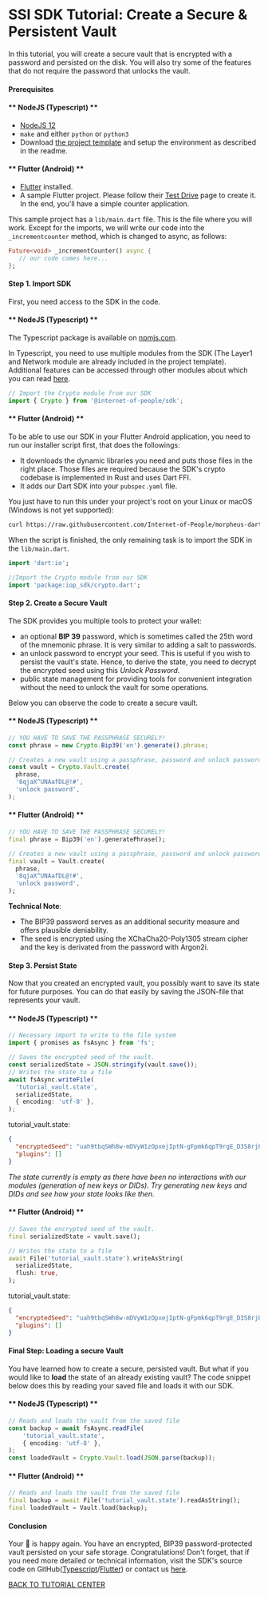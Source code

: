 # SSI SDK Tutorial: Create a Secure & Persistent Vault

In this tutorial, you will create a secure vault that is encrypted with a password and persisted on the disk. You will also try some of the features that do not require the password that unlocks the vault.

#### Prerequisites

<!-- tabs:start -->

#### ** NodeJS (Typescript) **

- [NodeJS 12](https://nodejs.org/en/)
- `make` and either `python` or `python3`
- Download [the project template](https://github.com/Internet-of-People/ts-template/archive/master.zip) and setup the environment as described in the readme.

#### ** Flutter (Android) **

- [Flutter](https://flutter.dev/docs/get-started/install) installed.
- A sample Flutter project. Please follow their [Test Drive](https://flutter.dev/docs/get-started/test-drive) page to create it. In the end, you'll have a simple counter application.

This sample project has a `lib/main.dart` file.
This is the file where you will work. Except for the imports, we will write our code into the `_incrementcounter` method, which is changed to async, as follows:

```dart
Future<void> _incrementCounter() async {
   // our code comes here...
};
```

<!-- tabs:end -->

#### Step 1. Import SDK

First, you need access to the SDK in the code. 

<!-- tabs:start -->

#### ** NodeJS (Typescript) **

The Typescript package is available on [npmjs.com](https://www.npmjs.com/package/@internet-of-people/sdk). 

In Typescript, you need to use multiple modules from the SDK (The Layer1 and Network module are already included in the project template). Additional features can be accessed through other modules about which you can read [here](https://github.com/Internet-of-People/morpheus-ts/tree/master/packages/sdk#Modules).

```typescript
// Import the Crypto module from our SDK
import { Crypto } from '@internet-of-people/sdk';
```

#### ** Flutter (Android) **

To be able to use our SDK in your Flutter Android application, you need to run our installer script first, that does the followings:

- It downloads the dynamic libraries you need and puts those files in the right place. Those files are required because the SDK's crypto codebase is implemented in Rust and uses Dart FFI.
- It adds our Dart SDK into your `pubspec.yaml` file.

You just have to run this under your project's root on your Linux or macOS (Windows is not yet supported):

```bash
curl https://raw.githubusercontent.com/Internet-of-People/morpheus-dart/master/tool/init-flutter-android.sh | sh
```

When the script is finished, the only remaining task is to import the SDK in the `lib/main.dart`.

```dart
import 'dart:io';

//Import the Crypto module from our SDK
import 'package:iop_sdk/crypto.dart';
```

<!-- tabs:end -->

#### Step 2. Create a Secure Vault

The SDK provides you multiple tools to protect your wallet:

- an optional **BIP 39** password, which is sometimes called the 25th word of the mnemonic phrase. It is very similar to adding a salt to passwords.
- an unlock password to encrypt your seed. This is useful if you wish to persist the vault's state. Hence, to derive the state, you need to decrypt the encrypted seed using this *Unlock Password*. 
- public state management for providing tools for convenient integration without the need to unlock the vault for some operations.

Below you can observe the code to create a secure vault.
<!-- tabs:start -->

#### ** NodeJS (Typescript) **

```typescript
// YOU HAVE TO SAVE THE PASSPHRASE SECURELY!
const phrase = new Crypto.Bip39('en').generate().phrase;

// Creates a new vault using a passphrase, password and unlock password, which encrypts/decrypts the seed
const vault = Crypto.Vault.create(
  phrase,
  '8qjaX^UNAafDL@!#',
  'unlock password',
);
```

#### ** Flutter (Android) **

```dart
// YOU HAVE TO SAVE THE PASSPHRASE SECURELY!
final phrase = Bip39('en').generatePhrase();

// Creates a new vault using a passphrase, password and unlock password, which encrypts/decrypts the seed
final vault = Vault.create(
  phrase,
  '8qjaX^UNAafDL@!#',
  'unlock password',
);
```

<!-- tabs:end -->

**Technical Note**:

- The BIP39 password serves as an additional security measure and offers plausible deniability.
- The seed is encrypted using the XChaCha20-Poly1305 stream cipher and the key is derivated from the password with Argon2i.

#### Step 3. Persist State

Now that you created an encrypted vault, you possibly want to save its state for future purposes. You can do that easily by saving the JSON-file that represents your vault.

<!-- tabs:start -->

#### ** NodeJS (Typescript) **

```typescript
// Necessary import to write to the file system
import { promises as fsAsync } from 'fs';

// Saves the encrypted seed of the vault.
const serializedState = JSON.stringify(vault.save());
// Writes the state to a file
await fsAsync.writeFile(
  'tutorial_vault.state',
  serializedState,
  { encoding: 'utf-8' },
);
```

tutorial_vault.state:

```json
{
  "encryptedSeed": "uah9tbqSWh8w-mDVyW1zOpxejIptN-gFpmk6qpT9rgE_D3S8rj8pA0poSMcDqEsAzBaQ6TdFgGYOyJMGS7N7k99Ujo7Msm7Bk0kwYXO3tixvp4fqoAZNEpoXxVMzgX71xFQIiOPFF2cI",
  "plugins": []
}

```

*The state currently is empty as there have been no interactions with our modules (generation of new keys or DIDs). Try generating new keys and DIDs and see how your state looks like then.*

#### ** Flutter (Android) **

```dart
// Saves the encrypted seed of the vault.
final serializedState = vault.save();

// Writes the state to a file
await File('tutorial_vault.state').writeAsString(
  serializedState,
  flush: true,
);
```

tutorial_vault.state:

```json
{
  "encryptedSeed": "uah9tbqSWh8w-mDVyW1zOpxejIptN-gFpmk6qpT9rgE_D3S8rj8pA0poSMcDqEsAzBaQ6TdFgGYOyJMGS7N7k99Ujo7Msm7Bk0kwYXO3tixvp4fqoAZNEpoXxVMzgX71xFQIiOPFF2cI",
  "plugins": []
}

```
<!-- tabs:end -->

#### Final Step: Loading a secure Vault

You have learned how to create a secure, persisted vault. But what if you would like to **load** the state of an already existing vault? The code snippet below does this by reading your saved file and loads it with our SDK.

<!-- tabs:start -->

#### ** NodeJS (Typescript) **

```typescript
// Reads and loads the vault from the saved file
const backup = await fsAsync.readFile(
    'tutorial_vault.state',
    { encoding: 'utf-8' },
);
const loadedVault = Crypto.Vault.load(JSON.parse(backup));
```

#### ** Flutter (Android) **

```dart
// Reads and loads the vault from the saved file
final backup = await File('tutorial_vault.state').readAsString();
final loadedVault = Vault.load(backup);
```

<!-- tabs:end -->

#### Conclusion

Your 🦄 is happy again. You have an encrypted, BIP39 password-protected vault persisted on your safe storage. Congratulations! Don't forget, that if you need more detailed or technical information, visit the SDK's source code on GitHub([Typescript](https://github.com/Internet-of-People/morpheus-ts/tree/master/packages/sdk)/[Flutter](https://github.com/Internet-of-People/morpheus-dart)) or contact us <a href="mailto:dev@iop-ventures.com">here</a>.

<a href="/sdk?id=tutorial-center" class="btn btn-sm btn-primary mt-5">BACK TO TUTORIAL CENTER</a>
